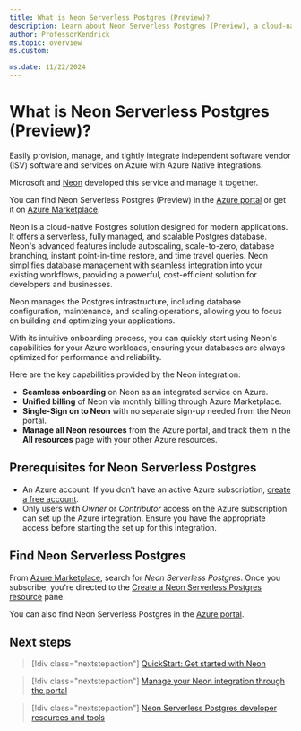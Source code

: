 ```yaml
---
title: What is Neon Serverless Postgres (Preview)?
description: Learn about Neon Serverless Postgres (Preview), a cloud-native Postgres solution designed for modern applications, in Azure Marketplace.
author: ProfessorKendrick
ms.topic: overview
ms.custom:

ms.date: 11/22/2024
---
```


# What is Neon Serverless Postgres (Preview)?

Easily provision, manage, and tightly integrate independent software vendor (ISV) software and services on Azure with Azure Native integrations. 

Microsoft and [Neon](https://neon.tech/) developed this service and manage it together.

You can find Neon Serverless Postgres (Preview) in the [Azure portal](https://portal.azure.com/) or get it on [Azure Marketplace](https://azuremarketplace.microsoft.com/).

Neon is a cloud-native Postgres solution designed for modern applications. It offers a serverless, fully managed, and scalable Postgres database. 
Neon's advanced features include autoscaling, scale-to-zero, database branching, instant point-in-time restore, and time travel queries. 
Neon simplifies database management with seamless integration into your existing workflows, providing a powerful, cost-efficient solution for developers and businesses.  

Neon manages the Postgres infrastructure, including database configuration, maintenance, and scaling operations, allowing you to focus on building and optimizing your applications. 

With its intuitive onboarding process, you can quickly start using Neon's capabilities for your Azure workloads, ensuring your databases are always optimized for performance and reliability.  

Here are the key capabilities provided by the Neon integration:

- **Seamless onboarding** on Neon as an integrated service on Azure.
- **Unified billing** of Neon via monthly billing through Azure Marketplace.
- **Single-Sign on to Neon** with no separate sign-up needed from the Neon portal.
- **Manage all Neon resources** from the Azure portal, and track them in the **All resources** page with your other Azure resources.

## Prerequisites for Neon Serverless Postgres

- An Azure account. If you don't have an active Azure subscription, [create a free account](https://azure.microsoft.com/free/).
- Only users with _Owner_ or _Contributor_ access on the Azure subscription can set up the Azure integration. Ensure you have the appropriate access before starting the set up for this integration.

## Find Neon Serverless Postgres

From [Azure Marketplace](https://azuremarketplace.microsoft.com/), search for _Neon Serverless Postgres_. Once you subscribe, you're directed to the [Create a Neon Serverless Postgres resource](create.md#create-a-neon-serverless-postgres-resource) pane.

You can also find Neon Serverless Postgres in the [Azure portal](https://portal.azure.com/).

## Next steps
> [!div class="nextstepaction"]
> [QuickStart: Get started with Neon](create.md)

> [!div class="nextstepaction"]
> [Manage your Neon integration through the portal](manage.md)

> [!div class="nextstepaction"]
> [Neon Serverless Postgres developer resources and tools](tools.md)
